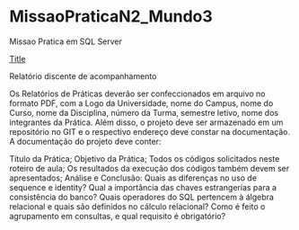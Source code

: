 # MissaoPraticaN2_Mundo3
 Missao Pratica em SQL Server


 [Title](<../../../../Users/wfeli/Desktop/area de trabalho 23_06/DER_N2.xml>)



Relatório discente de acompanhamento

Os Relatórios de Práticas deverão ser confeccionados em arquivo no formato
PDF, com a Logo da Universidade, nome do Campus, nome do Curso, nome da
Disciplina, número da Turma, semestre letivo, nome dos integrantes da Prática.
Além disso, o projeto deve ser armazenado em um repositório no GIT e o
respectivo endereço deve constar na documentação. A documentação do projeto
deve conter:

Título da Prática;
Objetivo da Prática;
Todos os códigos solicitados neste roteiro de aula;
Os resultados da execução dos códigos também devem ser apresentados;
Análise e Conclusão:
Quais as diferenças no uso de sequence e identity?
Qual a importância das chaves estrangerias para a consistência do banco?
Quais operadores do SQL pertencem à álgebra relacional e quais são
definidos no cálculo relacional?
Como é feito o agrupamento em consultas, e qual requisito é obrigatório?